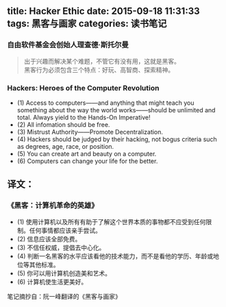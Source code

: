 title: Hacker Ethic
date: 2015-09-18 11:31:33
tags: 黑客与画家
categories: 读书笔记
---

### 自由软件基金会创始人理查德·斯托尔曼  
> 出于兴趣而解决某个难题，不管它有没有用，这就是黑客。  
> 黑客行为必须包含三个特点：好玩、高智商、探索精神。

### Hackers: Heroes of the Computer Revolution
* (1) Access to computers——and anything that might teach you something about the way the world works——should be unlimited and total. Always yield to the Hands-On Imperative!
* (2) All infomation should be free.
* (3) Mistrust Authority——Promote Decentralization.
* (4) Hackers should be judged by their hacking, not bogus criteria such as degrees, age, race, or position.
* (5) You can create art and beauty on a computer.
* (6) Computers can change your life for the better.

## 译文：
### 《黑客：计算机革命的英雄》
* (1) 使用计算机以及所有有助于了解这个世界本质的事物都不应受到任何限制。任何事情都应该亲手尝试。
* (2) 信息应该全部免费。
* (3) 不信任权威，提倡去中心化。
* (4) 判断一名黑客的水平应该看他的技术能力，而不是看他的学历、年龄或地位等其他标准。
* (5) 你可以用计算机创造美和艺术。
* (6) 计算机使生活更美好。

笔记摘抄自：阮一峰翻译的《黑客与画家》


